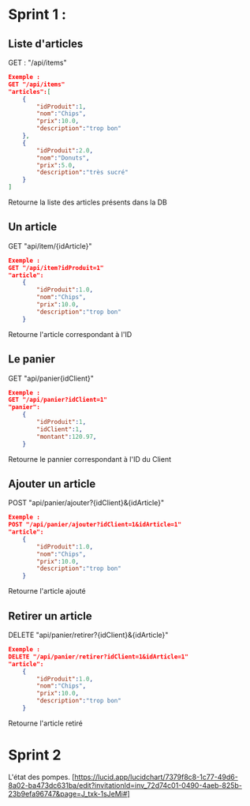 # Sprint 1 : 


## Liste d'articles

GET : "/api/items" 
```json
Exemple :
GET "/api/items"
"articles":[
    {
        "idProduit":1,
        "nom":"Chips",
        "prix":10.0,
        "description":"trop bon"
    },
    {
        "idProduit":2.0,
        "nom":"Donuts",
        "prix":5.0,
        "description":"très sucré"
    }
]
```
Retourne la liste des articles présents dans la DB



## Un article

GET "api/item/{idArticle}"
```json
Exemple :
GET "/api/item?idProduit=1"
"article":
    {
        "idProduit":1.0,
        "nom":"Chips",
        "prix":10.0,
        "description":"trop bon"
    }
```
Retourne l'article correspondant à l'ID

## Le panier 

GET "api/panier{idClient}"
```json
Exemple :
GET "/api/panier?idClient=1"
"panier":
    {
        "idProduit":1,
        "idClient":1,
        "montant":120.97,
    }
```
Retourne le pannier correspondant à l'ID du Client

## Ajouter un article

POST "api/panier/ajouter?{idClient}&{idArticle}"
```json
Exemple :
POST "/api/panier/ajouter?idClient=1&idArticle=1"
"article":
    {
        "idProduit":1.0,
        "nom":"Chips",
        "prix":10.0,
        "description":"trop bon"
    }
```
Retourne l'article ajouté

## Retirer un article

DELETE "api/panier/retirer?{idClient}&{idArticle}"
```json
Exemple :
DELETE "/api/panier/retirer?idClient=1&idArticle=1"
"article":
    {
        "idProduit":1.0,
        "nom":"Chips",
        "prix":10.0,
        "description":"trop bon"
    }
```
Retourne l'article retiré


# Sprint 2 
L'état des pompes. [https://lucid.app/lucidchart/7379f8c8-1c77-49d6-8a02-ba473dc631ba/edit?invitationId=inv_72d74c01-0490-4aeb-825b-23b9efa96747&page=J_txk-1sJeMi#]